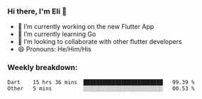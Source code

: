 ### Hi there, I'm Eli 👋
- 🔭 I’m currently working on the new Flutter App
- 🌱 I’m currently learning Go
- 🦄 I’m looking to collaborate with other flutter developers
- 😄 Pronouns: He/Him/His

### Weekly breakdown:
<!--START_SECTION:waka-->

```text
Dart    15 hrs 36 mins  █████████████████████████   99.39 %
Other   5 mins          ░░░░░░░░░░░░░░░░░░░░░░░░░   00.53 %
```

<!--END_SECTION:waka-->
